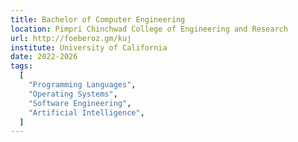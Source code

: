 ```yaml
---
title: Bachelor of Computer Engineering
location: Pimpri Chinchwad College of Engineering and Research
url: http://foeberoz.gm/kuj
institute: University of California
date: 2022-2026
tags:
  [
    "Programming Languages",
    "Operating Systems",
    "Software Engineering",
    "Artificial Intelligence",
  ]
---
```

